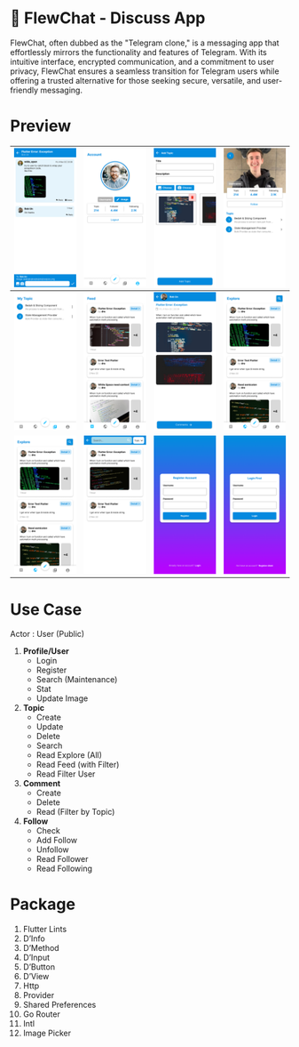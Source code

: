 # 🥨 FlewChat - Discuss App

FlewChat, often dubbed as the "Telegram clone," is a messaging app that effortlessly mirrors the functionality and features of Telegram. With its intuitive interface, encrypted communication, and a commitment to user privacy, FlewChat ensures a seamless transition for Telegram users while offering a trusted alternative for those seeking secure, versatile, and user-friendly messaging.

# Preview

| ![Untitled](FlewChat%20-%20Discuss%20App%202d652c2e88274ddfbda4b1e3eaf54fa1/Untitled.png) | ![Untitled](FlewChat%20-%20Discuss%20App%202d652c2e88274ddfbda4b1e3eaf54fa1/Untitled%201.png) | ![Untitled](FlewChat%20-%20Discuss%20App%202d652c2e88274ddfbda4b1e3eaf54fa1/Untitled%202.png) | ![Untitled](FlewChat%20-%20Discuss%20App%202d652c2e88274ddfbda4b1e3eaf54fa1/Untitled%203.png) |
| ----------- | ----------- | ----------- | ----------- |
| ![Untitled](FlewChat%20-%20Discuss%20App%202d652c2e88274ddfbda4b1e3eaf54fa1/Untitled%204.png) | ![Untitled](FlewChat%20-%20Discuss%20App%202d652c2e88274ddfbda4b1e3eaf54fa1/Untitled%205.png) | ![Untitled](FlewChat%20-%20Discuss%20App%202d652c2e88274ddfbda4b1e3eaf54fa1/Untitled%206.png) | ![Untitled](FlewChat%20-%20Discuss%20App%202d652c2e88274ddfbda4b1e3eaf54fa1/Untitled%207.png) |
| ![Untitled](FlewChat%20-%20Discuss%20App%202d652c2e88274ddfbda4b1e3eaf54fa1/Untitled%207.png) | ![Untitled](FlewChat%20-%20Discuss%20App%202d652c2e88274ddfbda4b1e3eaf54fa1/Untitled%208.png) | ![Untitled](FlewChat%20-%20Discuss%20App%202d652c2e88274ddfbda4b1e3eaf54fa1/Untitled%209.png) | ![Untitled](FlewChat%20-%20Discuss%20App%202d652c2e88274ddfbda4b1e3eaf54fa1/Untitled%2010.png) |


# Use Case

Actor : User (Public)

1. **Profile/User**
    - Login
    - Register
    - Search (Maintenance)
    - Stat
    - Update Image
2. **Topic**
    - Create
    - Update
    - Delete
    - Search
    - Read Explore (All)
    - Read Feed (with Filter)
    - Read Filter User
3. **Comment**
    - Create
    - Delete
    - Read (Filter by Topic)
4. **Follow**
    - Check
    - Add Follow
    - Unfollow
    - Read Follower
    - Read Following

# Package

1. Flutter Lints
2. D’Info
3. D’Method
4. D’Input
5. D’Button
6. D’View
7. Http
8. Provider
9. Shared Preferences
10. Go Router
11. Intl
12. Image Picker
